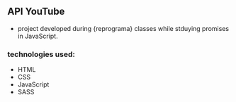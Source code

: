 ## API YouTube 

-  project developed during {reprograma} classes while stduying promises in JavaScript. 

### technologies used: 

* HTML 
* CSS
* JavaScript 
* SASS 
